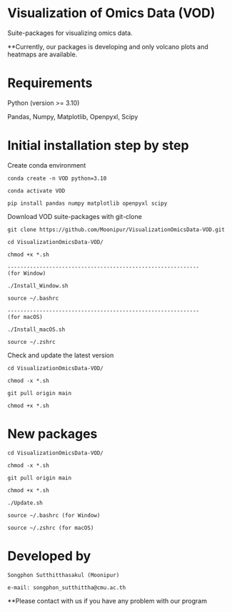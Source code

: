 # Visualization of Omics Data (VOD)

  Suite-packages for visualizing omics data.
  
  **Currently, our packages is developing and only volcano plots and heatmaps are available. 

# Requirements

  Python (version >= 3.10)
  
  Pandas, Numpy, Matplotlib, Openpyxl, Scipy
  
# Initial installation step by step

  Create conda environment
    
    conda create -n VOD python=3.10
    
    conda activate VOD
    
    pip install pandas numpy matplotlib openpyxl scipy
    
  Download VOD suite-packages with git-clone
    
    git clone https://github.com/Moonipur/VisualizationOmicsData-VOD.git
    
    cd VisualizationOmicsData-VOD/
    
    chmod +x *.sh
    
    ------------------------------------------------------------
    (for Window)
    
    ./Install_Window.sh
    
    source ~/.bashrc 
    
    ------------------------------------------------------------
    (for macOS)
    
    ./Install_macOS.sh
    
    source ~/.zshrc 
    
  Check and update the latest version

    cd VisualizationOmicsData-VOD/
    
    chmod -x *.sh
    
    git pull origin main
    
    chmod +x *.sh
    
# New packages
    
    cd VisualizationOmicsData-VOD/
    
    chmod -x *.sh
    
    git pull origin main
    
    chmod +x *.sh
    
    ./Update.sh
    
    source ~/.bashrc (for Window)
    
    source ~/.zshrc (for macOS)
    
# Developed by

    Songphon Sutthitthasakul (Moonipur)

    e-mail: songphon_sutthittha@cmu.ac.th
  
  **Please contact with us if you have any problem with our program

